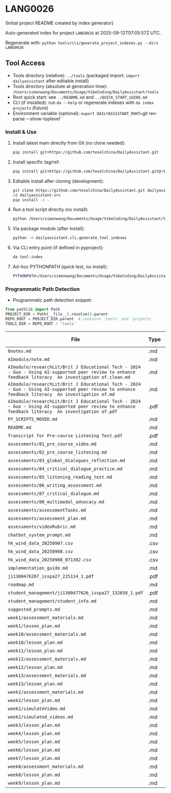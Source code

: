 # LANG0026

(Initial project README created by index generator)


<!-- AUTO_PROJECT_INDEX:START -->
Auto-generated index for project `LANG0026` at 2025-09-12T07:05:57Z UTC.
<!-- DAILYASSISTANT_TOOLS_PATH=../tools -->
Regenerate with: `python tools/cli/generate_project_indexes.py --dirs LANG0026`

## Tool Access
- Tools directory (relative): `../tools` (packaged import: `import dailyassistant` after editable install)
- Tools directory (absolute at generation time): `/Users/simonwang/Documents/Usage/VibeCoding/DailyAssistant/tools`
- Root quick start: see `../README.md` and `../QUICK_START_GUIDE.md`
- CLI (if installed): run `da --help` or regenerate indexes with `da index projects` (future)
- Environment variable (optional): `export DAILYASSISTANT_ROOT=`git rev-parse --show-toplevel``

### Install & Use
1. Install latest main directly from Git (no clone needed):
   ````bash
   pip install git+https://github.com/tesolchina/DailyAssistant.git
   ````
2. Install specific tag/ref:
   ````bash
   pip install git+https://github.com/tesolchina/DailyAssistant.git@<tag_or_commit>
   ````
3. Editable install after cloning (development):
   ````bash
   git clone https://github.com/tesolchina/DailyAssistant.git dailyassistant-src
   cd dailyassistant-src
   pip install -e .
   ````
4. Run a tool script directly (no install):
   ````bash
   python /Users/simonwang/Documents/Usage/VibeCoding/DailyAssistant/tools/cli/generate_tool_indexes.py
   ````
5. Via package module (after install):
   ````bash
   python -m dailyassistant.cli.generate_tool_indexes
   ````
6. Via CLI entry point (if defined in pyproject):
   ````bash
   da tool-index
   ````
7. Ad-hoc PYTHONPATH (quick test, no install):
   ````bash
   PYTHONPATH=/Users/simonwang/Documents/Usage/VibeCoding/DailyAssistant python /Users/simonwang/Documents/Usage/VibeCoding/DailyAssistant/tools/cli/generate_project_indexes.py --dirs LANG0026
   ````

### Programmatic Path Detection
- Programmatic path detection snippet:

```python
from pathlib import Path
PROJECT_DIR = Path(__file__).resolve().parent
REPO_ROOT = PROJECT_DIR.parent  # contains 'tools' and 'projects'
TOOLS_DIR = REPO_ROOT / 'tools'
```

| File | Type | Size (bytes) |
|------|------|-------------|
| `0notes.md` | .md | 2119 |
| `AImodule/note.md` | .md | 486 |
| `AImodule/researchLit/Brit J Educational Tech - 2024 - Guo - Using AI‐supported peer review to enhance feedback literacy  An investigation of.clean.md` | .md | 47705 |
| `AImodule/researchLit/Brit J Educational Tech - 2024 - Guo - Using AI‐supported peer review to enhance feedback literacy  An investigation of.md` | .md | 100905 |
| `AImodule/researchLit/Brit J Educational Tech - 2024 - Guo - Using AI‐supported peer review to enhance feedback literacy  An investigation of.pdf` | .pdf | 3345114 |
| `PY_SCRIPTS_MOVED.md` | .md | 201 |
| `README.md` | .md | 4625 |
| `Transcript for Pre-course Listening Test.pdf` | .pdf | 87452 |
| `assessments/01_pre_course_video.md` | .md | 1765 |
| `assessments/02_pre_course_listening.md` | .md | 1740 |
| `assessments/03_global_dialogues_reflection.md` | .md | 1887 |
| `assessments/04_critical_dialogue_practice.md` | .md | 2500 |
| `assessments/05_listening_reading_test.md` | .md | 2381 |
| `assessments/06_writing_assessment.md` | .md | 3190 |
| `assessments/07_critical_dialogue.md` | .md | 3450 |
| `assessments/08_multimodal_advocacy.md` | .md | 4134 |
| `assessments/assessmentTasks.md` | .md | 4841 |
| `assessments/assessment_plan.md` | .md | 2953 |
| `assessments/videoRubric.md` | .md | 3134 |
| `chatbot_system_prompt.md` | .md | 3753 |
| `hk_wind_data_20250907.csv` | .csv | 140 |
| `hk_wind_data_20250908.csv` | .csv | 15315 |
| `hk_wind_data_20250908_071302.csv` | .csv | 3359 |
| `implementation_guide.md` | .md | 0 |
| `ji1300476207_isspa27_225114_1.pdf` | .pdf | 624970 |
| `roadmap.md` | .md | 3049 |
| `student_management/ji1300477626_isspa27_132658_1.pdf` | .pdf | 155407 |
| `student_management/student_info.md` | .md | 1203 |
| `suggested_prompts.md` | .md | 0 |
| `week1/assessment_materials.md` | .md | 1220 |
| `week1/lesson_plan.md` | .md | 1070 |
| `week10/assessment_materials.md` | .md | 2776 |
| `week10/lesson_plan.md` | .md | 1124 |
| `week11/lesson_plan.md` | .md | 996 |
| `week12/assessment_materials.md` | .md | 2832 |
| `week12/lesson_plan.md` | .md | 1281 |
| `week13/assessment_materials.md` | .md | 3573 |
| `week13/lesson_plan.md` | .md | 1381 |
| `week2/assessment_materials.md` | .md | 1618 |
| `week2/lesson_plan.md` | .md | 1513 |
| `week2/simulateVideo.md` | .md | 632 |
| `week2/simulated_videos.md` | .md | 2162 |
| `week3/lesson_plan.md` | .md | 1088 |
| `week4/lesson_plan.md` | .md | 766 |
| `week5/lesson_plan.md` | .md | 736 |
| `week6/lesson_plan.md` | .md | 779 |
| `week7/lesson_plan.md` | .md | 932 |
| `week8/assessment_materials.md` | .md | 1924 |
| `week8/lesson_plan.md` | .md | 1023 |
| `week9/lesson_plan.md` | .md | 977 |

<!-- AUTO_PROJECT_INDEX:END -->
